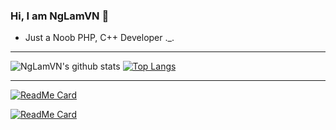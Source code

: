 ### Hi, I am NgLamVN 👋
* Just a Noob PHP, C++ Developer ._.
---
![NgLamVN's github stats](https://github-readme-stats.vercel.app/api/top-langs/?username=NgLamVN&show_icons=true&hide_border=true&theme=great-gatsby&count_private=true)
[![Top Langs](https://github-readme-stats.vercel.app/api/top-langs/?username=NgLamVN&show_icons=true&hide_border=true&theme=great-gatsby&count_private=true)](https://github.com/NgLamVN)

---

[![ReadMe Card](https://github-readme-stats.vercel.app/api/pin/?username=NgLamVN&repo=AutoSell&show_owner=true&theme=great-gatsby)](https://github.com/NgLamVN/AutoSell)

[![ReadMe Card](https://github-readme-stats.vercel.app/api/pin/?username=NgLamVN&repo=SmeltWands&show_owner=true&theme=great-gatsby)](https://github.com/NgLamVN/SmeltWands)
<!--
**LamPocketVN/LamPocketVN** is a ✨ _special_ ✨ repository because its `README.md` (this file) appears on your GitHub profile.
